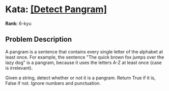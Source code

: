 # Kata: [\[Detect Pangram\]](https://www.codewars.com/kata/545cedaa9943f7fe7b000048)

**Rank:** 6-kyu

## Problem Description
A pangram is a sentence that contains every single letter of the alphabet at least once. For example, the sentence "The quick brown fox jumps over the lazy dog" is a pangram, because it uses the letters A-Z at least once (case is irrelevant).

Given a string, detect whether or not it is a pangram. Return True if it is, False if not. Ignore numbers and punctuation.
